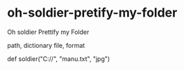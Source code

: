# oh-soldier-pretify-my-folder

Oh soldier Prettify my Folder

path, dictionary file, format

def soldier("C://", "manu.txt", "jpg")
